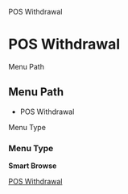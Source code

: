 
POS Withdrawal
# POS Withdrawal



Menu Path
## Menu Path



- POS Withdrawal

Menu Type
### Menu Type

**Smart Browse**


[POS Withdrawal](../../functional-guide/smart-browse/smart-browse-pos-withdrawal.md)